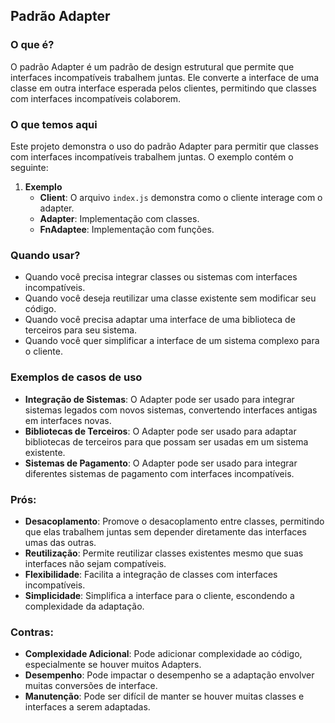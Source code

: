 ## Padrão Adapter

### O que é?
O padrão Adapter é um padrão de design estrutural que permite que interfaces incompatíveis trabalhem juntas. Ele converte a interface de uma classe em outra interface esperada pelos clientes, permitindo que classes com interfaces incompatíveis colaborem.

### O que temos aqui
Este projeto demonstra o uso do padrão Adapter para permitir que classes com interfaces incompatíveis trabalhem juntas. O exemplo contém o seguinte:

1. **Exemplo**
    - **Client**: O arquivo `index.js` demonstra como o cliente interage com o adapter.
    - **Adapter**: Implementação com classes.
    - **FnAdaptee**: Implementação com funções.

### Quando usar?
- Quando você precisa integrar classes ou sistemas com interfaces incompatíveis.
- Quando você deseja reutilizar uma classe existente sem modificar seu código.
- Quando você precisa adaptar uma interface de uma biblioteca de terceiros para seu sistema.
- Quando você quer simplificar a interface de um sistema complexo para o cliente.

### Exemplos de casos de uso
- **Integração de Sistemas**: O Adapter pode ser usado para integrar sistemas legados com novos sistemas, convertendo interfaces antigas em interfaces novas.
- **Bibliotecas de Terceiros**: O Adapter pode ser usado para adaptar bibliotecas de terceiros para que possam ser usadas em um sistema existente.
- **Sistemas de Pagamento**: O Adapter pode ser usado para integrar diferentes sistemas de pagamento com interfaces incompatíveis.

### Prós:
- **Desacoplamento**: Promove o desacoplamento entre classes, permitindo que elas trabalhem juntas sem depender diretamente das interfaces umas das outras.
- **Reutilização**: Permite reutilizar classes existentes mesmo que suas interfaces não sejam compatíveis.
- **Flexibilidade**: Facilita a integração de classes com interfaces incompatíveis.
- **Simplicidade**: Simplifica a interface para o cliente, escondendo a complexidade da adaptação.

### Contras:
- **Complexidade Adicional**: Pode adicionar complexidade ao código, especialmente se houver muitos Adapters.
- **Desempenho**: Pode impactar o desempenho se a adaptação envolver muitas conversões de interface.
- **Manutenção**: Pode ser difícil de manter se houver muitas classes e interfaces a serem adaptadas.
